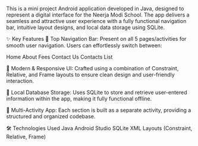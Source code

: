 This is a mini project Android application developed in Java, designed to represent a digital interface for the Neerja Modi School. The app delivers a seamless and attractive user experience with a fully functional navigation bar, intuitive layout designs, and local data storage using SQLite.

✨ Key Features
🧭 Top Navigation Bar: Present on all 5 pages/activities for smooth user navigation. Users can effortlessly switch between:

Home
About
Fees
Contact Us
Contacts List

📄 Modern & Responsive UI: Crafted using a combination of Constraint, Relative, and Frame layouts to ensure clean design and user-friendly interaction.

💾 Local Database Storage: Uses SQLite to store and retrieve user-entered information within the app, making it fully functional offline.

📱 Multi-Activity App: Each section is built as a separate activity, providing a structured and organized codebase.

🛠️ Technologies Used
Java
Android Studio
SQLite
XML Layouts (Constraint, Relative, Frame)
